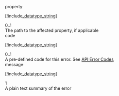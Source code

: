 <div class="property">
    <div class="name">property</div>
    <div class="type">

[!include[_datatype_string](_datatype_string.md)]
</div>
    <div class="occurs">0..1</div>
    <div class="description">The path to the affected property, if applicable</div>
</div>
<div class="property">
    <div class="name">code</div>
    <div class="type">

[!include[_datatype_string](_datatype_string.md)]
</div>
    <div class="occurs">0..1</div>
    <div class="description">A pre-defined code for this error. See <a href="../shipments/error-codes.md">API Error Codes</a></div>
</div>
<div class="property">
    <div class="name">message</div>
    <div class="type">

[!include[_datatype_string](_datatype_string.md)]
</div>
    <div class="occurs">1</div>
    <div class="description">A plain text summary of the error</div>
</div>